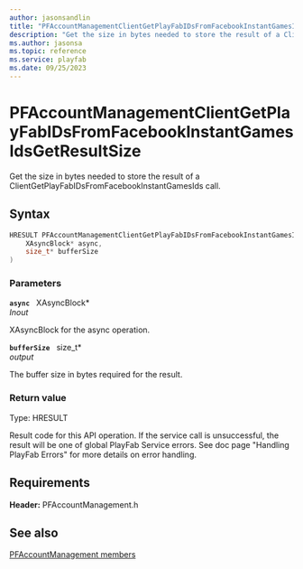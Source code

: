 ```yaml
---
author: jasonsandlin
title: "PFAccountManagementClientGetPlayFabIDsFromFacebookInstantGamesIdsGetResultSize"
description: "Get the size in bytes needed to store the result of a ClientGetPlayFabIDsFromFacebookInstantGamesIds call."
ms.author: jasonsa
ms.topic: reference
ms.service: playfab
ms.date: 09/25/2023
---
```


# PFAccountManagementClientGetPlayFabIDsFromFacebookInstantGamesIdsGetResultSize  

Get the size in bytes needed to store the result of a ClientGetPlayFabIDsFromFacebookInstantGamesIds call.  

## Syntax  
  
```cpp
HRESULT PFAccountManagementClientGetPlayFabIDsFromFacebookInstantGamesIdsGetResultSize(  
    XAsyncBlock* async,  
    size_t* bufferSize  
)  
```  
  
### Parameters  
  
**`async`** &nbsp; XAsyncBlock*  
*_Inout_*  
  
XAsyncBlock for the async operation.  
  
**`bufferSize`** &nbsp; size_t*  
*output*  
  
The buffer size in bytes required for the result.  
  
  
### Return value
Type: HRESULT
  
Result code for this API operation. If the service call is unsuccessful, the result will be one of global PlayFab Service errors. See doc page "Handling PlayFab Errors" for more details on error handling.
  
  
## Requirements  
  
**Header:** PFAccountManagement.h
  
## See also  
[PFAccountManagement members](../pfaccountmanagement_members.md)  

  
  
